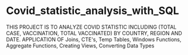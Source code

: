 # Covid_statistic_analysis_with_SQL
THIS PROJECT IS TO ANALYZE COVID STATISTIC INCLUDING (TOTAL CASE, VACCINATION, TOTAL VACCINATED) BY COUNTRY, REGION AND DATE. 
APPLICATION OF  Joins, CTE's, Temp Tables, Windows Functions, Aggregate Functions, Creating Views, Converting Data Types 

